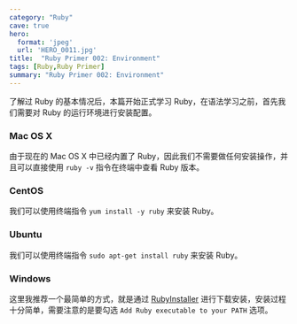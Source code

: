 ```yaml
---
category: "Ruby"
cave: true
hero:
  format: 'jpeg'
  url: 'HERO_0011.jpg'
title:  "Ruby Primer 002: Environment"
tags: [Ruby,Ruby Primer]
summary: "Ruby Primer 002: Environment"
---
```

了解过 Ruby 的基本情况后，本篇开始正式学习 Ruby，在语法学习之前，首先我们需要对 Ruby 的运行环境进行安装配置。

### Mac OS X

由于现在的 Mac OS X 中已经内置了 Ruby，因此我们不需要做任何安装操作，并且可以直接使用 `ruby -v` 指令在终端中查看 Ruby 版本。

### CentOS

我们可以使用终端指令 `yum install -y ruby` 来安装 Ruby。

### Ubuntu

我们可以使用终端指令 `sudo apt-get install ruby` 来安装 Ruby。

### Windows

这里我推荐一个最简单的方式，就是通过 [RubyInstaller](https://rubyinstaller.org/) 进行下载安装，安装过程十分简单，需要注意的是要勾选 `Add Ruby executable to your PATH` 选项。





